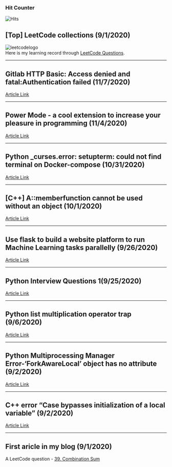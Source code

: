 ### Hit Counter

![Hits](https://hitcounter.pythonanywhere.com/count/tag.svg?url=https%3A%2F%2Fgithub.com%2FJaimecclin%2Fblog)

## [Top] LeetCode collections (9/1/2020)
![leetcodelogo](https://jaimecclin.github.io/blog/resources/leetcode_logo.jpeg)  
Here is my learning record through [LeetCode Questions](https://github.com/Jaimecclin/LeetCodeCollections).

---

## Gitlab HTTP Basic: Access denied and fatal:Authentication failed (11/7/2020)
[Article Link](https://jaimecclin.github.io/blog/articles/gitlab-http-access-denied-and-fatal-authentication-failed)

---

## Power Mode - a cool extension to increase your pleasure in programming (11/4/2020)
[Article Link](https://jaimecclin.github.io/blog/articles/tools-power-mode)

---

## Python _curses.error: setupterm: could not find terminal on Docker-compose (10/31/2020)
[Article Link](https://jaimecclin.github.io/blog/articles/python-error-curses-not-find-terminal)

---

## [C++] A::memberfunction cannot be used without an object (10/1/2020)
[Article Link](https://jaimecclin.github.io/blog/articles/cplusplus-err-func-cannot-be-used-without-an-object)

---

## Use flask to build a website platform to run Machine Learning tasks parallelly (9/26/2020)
[Article Link](https://jaimecclin.github.io/blog/articles/flask-build-platform-run-tasks-parallelly)

---

## Python Interview Questions 1(9/25/2020)
[Article Link](https://jaimecclin.github.io/blog/articles/python-interview-questions-1)

---

## Python list multiplication operator trap (9/6/2020)
[Article Link](https://jaimecclin.github.io/blog/articles/python-list-multiplication-operator)

---

## Python Multiprocessing Manager Error-‘ForkAwareLocal’ object has no attribute (9/2/2020)
[Article Link](https://jaimecclin.github.io/blog/articles/python-err-forkawarelocal)

---

## C++ error “Case bypasses initialization of a local variable” (9/2/2020)
[Article Link](https://jaimecclin.github.io/blog/articles/cplus2-err-casebypassesinitializationofalocalvariable)

---

## First aricle in my blog (9/1/2020)
A LeetCode question - [39. Combination Sum](https://jaimecclin.github.io/blog/articles/combination-sum)